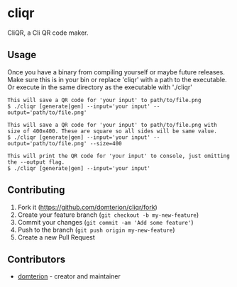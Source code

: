 # cliqr

CliQR, a Cli QR code maker. 

## Usage

Once you have a binary from compiling yourself or maybe future releases. Make sure this is in your bin or replace 'cliqr' with a path to the executable. Or execute in the same directory as the executable with './cliqr'

```
This will save a QR code for 'your input' to path/to/file.png
$ ./cliqr [generate|gen] --input='your input' --output='path/to/file.png'

This will save a QR code for 'your input' to path/to/file.png with size of 400x400. These are square so all sides will be same value.
$ ./cliqr [generate|gen] --input='your input' --output='path/to/file.png' --size=400

This will print the QR code for 'your input' to console, just omitting the --output flag.
$ ./cliqr [generate|gen] --input='your input'
```

## Contributing

1. Fork it (<https://github.com/domterion/cliqr/fork>)
2. Create your feature branch (`git checkout -b my-new-feature`)
3. Commit your changes (`git commit -am 'Add some feature'`)
4. Push to the branch (`git push origin my-new-feature`)
5. Create a new Pull Request

## Contributors

- [domterion](https://github.com/domterion) - creator and maintainer
